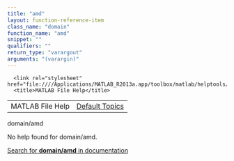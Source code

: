 ```yaml
---
title: "amd"
layout: function-reference-item
class_name: "domain"
function_name: "amd"
snippet: ""
qualifiers: ""
return_type: "varargout"
arguments: "(varargin)"
---
```


<html>
   <head>
      <meta http-equiv="Content-Type" content="text/html; charset=utf-8">
   
      <link rel="stylesheet" href="file:////Applications/MATLAB_R2013a.app/toolbox/matlab/helptools/private/helpwin.css">
      <title>MATLAB File Help</title>
   </head>
   <body>
      <!--Single-page help-->
      <table border="0" cellspacing="0" width="100%">
         <tr class="subheader">
            <td class="headertitle">MATLAB File Help</td>
            <td class="subheader-right"><a href="matlab:helpwin">Default Topics</a></td>
         </tr>
      </table>
      <div class="title">domain/amd</div>
      <!--No help found-->
      <p>No help found for <span class="helptopic">domain/amd</span>.
      </p>
      <p><a href="matlab:docsearch('domain/amd')">
            Search for <b>domain/amd</b> in documentation
            </a></p>
   </body>
</html>
